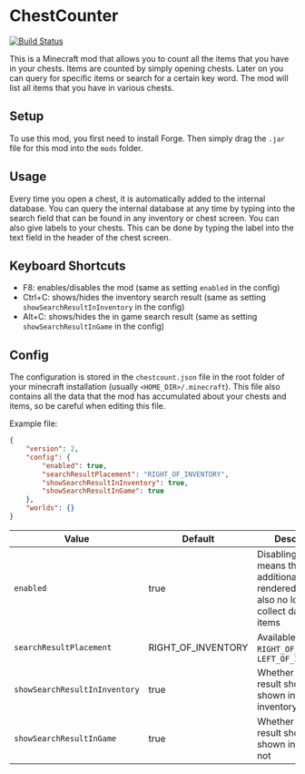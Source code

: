 # ChestCounter

[![Build Status](https://travis-ci.org/henne90gen/ChestCounter.svg?branch=master)](https://travis-ci.org/henne90gen/ChestCounter)

This is a Minecraft mod that allows you to count all the items that you have in your chests.
Items are counted by simply opening chests.
Later on you can query for specific items or search for a certain key word.
The mod will list all items that you have in various chests.

## Setup

To use this mod, you first need to install Forge.
Then simply drag the `.jar` file for this mod into the `mods` folder.

## Usage

Every time you open a chest, it is automatically added to the internal database.
You can query the internal database at any time by typing into the search field that can be found in any inventory or chest screen.
You can also give labels to your chests. This can be done by typing the label into the text field in the header of the chest screen.

## Keyboard Shortcuts

- F8: enables/disables the mod (same as setting `enabled` in the config)
- Ctrl+C: shows/hides the inventory search result (same as setting `showSearchResultInInventory` in the config)
- Alt+C: shows/hides the in game search result (same as setting `showSearchResultInGame` in the config)

## Config

The configuration is stored in the `chestcount.json` file in the root folder of your minecraft installation (usually `<HOME_DIR>/.minecraft`).
This file also contains all the data that the mod has accumulated about your chests and items, so be careful when editing this file.

Example file:
```json
{
    "version": 2,
    "config": {
        "enabled": true,
        "searchResultPlacement": "RIGHT_OF_INVENTORY",
        "showSearchResultInInventory": true,
        "showSearchResultInGame": true
    },
    "worlds": {}
}
```

| Value                         | Default            | Description                                                       |
| ----------------------------- | ------------------ | ----------------------------------------------------------------- |
| `enabled`                     | true               | Disabling the mod means that no additional UI will be rendered and it will also no longer collect data on your items |
| `searchResultPlacement`       | RIGHT_OF_INVENTORY | Available values: `RIGHT_OF_INVENTORY`, `LEFT_OF_INVENTORY`       |
| `showSearchResultInInventory` | true               | Whether the search result should be shown in the inventory or not |
| `showSearchResultInGame`      | true               | Whether the search result should be shown in game or not          |

